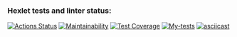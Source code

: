 ### Hexlet tests and linter status:
[![Actions Status](https://github.com/Tatoxer/frontend-project-46/workflows/hexlet-check/badge.svg)](https://github.com/Tatoxer/frontend-project-46/actions)
[![Maintainability](https://api.codeclimate.com/v1/badges/f74147797e3fedeeb136/maintainability)](https://codeclimate.com/github/Tatoxer/frontend-project-46/maintainability)
[![Test Coverage](https://api.codeclimate.com/v1/badges/f74147797e3fedeeb136/test_coverage)](https://codeclimate.com/github/Tatoxer/frontend-project-46/test_coverage)
[![My-tests](https://github.com/Tatoxer/frontend-project-46/actions/workflows/My-tests.yml/badge.svg)](https://github.com/Tatoxer/frontend-project-46/actions/workflows/My-tests.yml)
[![asciicast](https://asciinema.org/a/avvvGLfkGw3DugZMapLsba2kF.svg)](https://asciinema.org/a/avvvGLfkGw3DugZMapLsba2kF)
